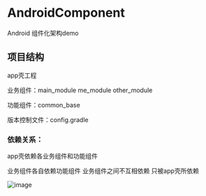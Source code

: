# AndroidComponent
Android 组件化架构demo

## 项目结构

app壳工程

业务组件：main_module	me_module	other_module

功能组件：common_base

版本控制文件：config.gradle

### 依赖关系：

app壳依赖各业务组件和功能组件

业务组件各自依赖功能组件 业务组件之间不互相依赖 只被app壳所依赖

![image](https://github.com/Quyunshuo/AndroidComponent/AndroidComponent.gif)  

